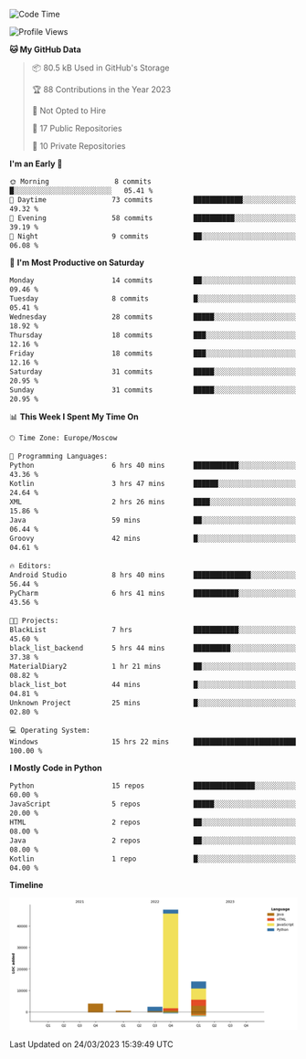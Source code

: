 <!--START_SECTION:waka-->
![Code Time](http://img.shields.io/badge/Code%20Time-70%20hrs%2011%20mins-blue)

![Profile Views](http://img.shields.io/badge/Profile%20Views-0-blue)

**🐱 My GitHub Data** 

> 📦 80.5 kB Used in GitHub's Storage 
 > 
> 🏆 88 Contributions in the Year 2023
 > 
> 🚫 Not Opted to Hire
 > 
> 📜 17 Public Repositories 
 > 
> 🔑 10 Private Repositories 
 > 
**I'm an Early 🐤** 

```text
🌞 Morning                8 commits           █░░░░░░░░░░░░░░░░░░░░░░░░   05.41 % 
🌆 Daytime                73 commits          ████████████░░░░░░░░░░░░░   49.32 % 
🌃 Evening                58 commits          ██████████░░░░░░░░░░░░░░░   39.19 % 
🌙 Night                  9 commits           ██░░░░░░░░░░░░░░░░░░░░░░░   06.08 % 
```
📅 **I'm Most Productive on Saturday** 

```text
Monday                   14 commits          ██░░░░░░░░░░░░░░░░░░░░░░░   09.46 % 
Tuesday                  8 commits           █░░░░░░░░░░░░░░░░░░░░░░░░   05.41 % 
Wednesday                28 commits          █████░░░░░░░░░░░░░░░░░░░░   18.92 % 
Thursday                 18 commits          ███░░░░░░░░░░░░░░░░░░░░░░   12.16 % 
Friday                   18 commits          ███░░░░░░░░░░░░░░░░░░░░░░   12.16 % 
Saturday                 31 commits          █████░░░░░░░░░░░░░░░░░░░░   20.95 % 
Sunday                   31 commits          █████░░░░░░░░░░░░░░░░░░░░   20.95 % 
```


📊 **This Week I Spent My Time On** 

```text
🕑︎ Time Zone: Europe/Moscow

💬 Programming Languages: 
Python                   6 hrs 40 mins       ███████████░░░░░░░░░░░░░░   43.36 % 
Kotlin                   3 hrs 47 mins       ██████░░░░░░░░░░░░░░░░░░░   24.64 % 
XML                      2 hrs 26 mins       ████░░░░░░░░░░░░░░░░░░░░░   15.86 % 
Java                     59 mins             ██░░░░░░░░░░░░░░░░░░░░░░░   06.44 % 
Groovy                   42 mins             █░░░░░░░░░░░░░░░░░░░░░░░░   04.61 % 

🔥 Editors: 
Android Studio           8 hrs 40 mins       ██████████████░░░░░░░░░░░   56.44 % 
PyCharm                  6 hrs 41 mins       ███████████░░░░░░░░░░░░░░   43.56 % 

🐱‍💻 Projects: 
BlackList                7 hrs               ███████████░░░░░░░░░░░░░░   45.60 % 
black_list_backend       5 hrs 44 mins       █████████░░░░░░░░░░░░░░░░   37.38 % 
MaterialDiary2           1 hr 21 mins        ██░░░░░░░░░░░░░░░░░░░░░░░   08.82 % 
black_list_bot           44 mins             █░░░░░░░░░░░░░░░░░░░░░░░░   04.81 % 
Unknown Project          25 mins             █░░░░░░░░░░░░░░░░░░░░░░░░   02.80 % 

💻 Operating System: 
Windows                  15 hrs 22 mins      █████████████████████████   100.00 % 
```

**I Mostly Code in Python** 

```text
Python                   15 repos            ███████████████░░░░░░░░░░   60.00 % 
JavaScript               5 repos             █████░░░░░░░░░░░░░░░░░░░░   20.00 % 
HTML                     2 repos             ██░░░░░░░░░░░░░░░░░░░░░░░   08.00 % 
Java                     2 repos             ██░░░░░░░░░░░░░░░░░░░░░░░   08.00 % 
Kotlin                   1 repo              █░░░░░░░░░░░░░░░░░░░░░░░░   04.00 % 
```



**Timeline**

![Lines of Code chart](https://raw.githubusercontent.com/Adlemex/Adlemex/main/assets/bar_graph.png)


 Last Updated on 24/03/2023 15:39:49 UTC
<!--END_SECTION:waka-->
